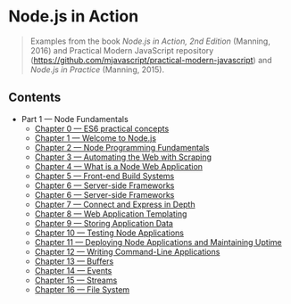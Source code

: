 # Node.js in Action
> Examples from the book *Node.js in Action, 2nd Edition* (Manning, 2016) and Practical Modern JavaScript repository (https://github.com/mjavascript/practical-modern-javascript) and *Node.js in Practice* (Manning, 2015).

## Contents
+ Part 1 &mdash; Node Fundamentals
  + [Chapter 0 &mdash; ES6 practical concepts](chapter00-ecmascript6-sandbox/)
  + [Chapter 1 &mdash; Welcome to Node.js](chapter01-welcome-to-nodejs/)
  + [Chapter 2 &mdash; Node Programming Fundamentals](chapter02-node-programming-fundamentals/)
  + [Chapter 3 &mdash; Automating the Web with Scraping](chapter03-automating-the-web-with-scraping/)
  + [Chapter 4 &mdash; What is a Node Web Application](chapter04-node-web-apps/)
  + [Chapter 5 &mdash; Front-end Build Systems](chapter05-frontend-build-systems/)
  + [Chapter 6 &mdash; Server-side Frameworks](chapter06-server-side-frameworks/)
  + [Chapter 6 &mdash; Server-side Frameworks](chapter06-server-side-frameworks/)
  + [Chapter 7 &mdash; Connect and Express in Depth](chapter07-connect-and-express-in-depth/)
  + [Chapter 8 &mdash; Web Application Templating](chapter08-web-application-templating/)
  + [Chapter 9 &mdash; Storing Application Data](chapter09-storing-application-data/)
  + [Chapter 10 &mdash; Testing Node Applications](chapter10-testing-node-apps/)
  + [Chapter 11 &mdash; Deploying Node Applications and Maintaining Uptime](chapter11-testing-node-apps/)
  + [Chapter 12 &mdash; Writing Command-Line Applications](chapter12-writing-cli-apps/)
  + [Chapter 13 &mdash; Buffers](chapter13-buffers/)
  + [Chapter 14 &mdash; Events](chapter14-events/)
  + [Chapter 15 &mdash; Streams](chapter15-streams/)
  + [Chapter 16 &mdash; File System](chapter16-fs/)
